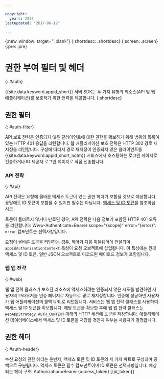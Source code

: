 ```yaml
---

copyright:
  years: 2017
lastupdated: "2017-06-12"

---
```


{:new_window: target="_blank"}
{:shortdesc: .shortdesc}
{:screen: .screen}
{:pre: .pre}


# 권한 부여 필터 및 헤더
{: #auth}

{{site.data.keyword.appid_short}} 서버 SDK는 두 가지 유형의 리소스(API 및 웹 애플리케이션)를 보호하기 위한 전략을 제공합니다.
{:shortdesc}


## 권한 필터
{: #auth-filter}

API 보호 전략은 인증되지 않은 클라이언트에 대한 권한을 확보하기 위해 범위의 목록이 있는 HTTP 401 응답을 리턴합니다. 웹 애플리케이션 보호 전략은 HTTP 302 경로 재지정을 리턴합니다. 구성에 따라서 경로 재지정이 인증되지 않은 클라이언트를 {{site.data.keyword.appid_short_notm}} 서비스에서 호스팅하는 로그인 페이지로 전송하거나 ID 제공자 로그인 페이지로 직접 전송합니다. 



### API 전략
{: #api}

API 전략은 요청에 올바른 액세스 토큰이 있는 권한 헤더가 포함될 것으로 예상합니다. 응답에도 ID 토큰이 포함될 수 있지만 필수는 아닙니다. [액세스 및 ID 토큰](/docs/services/appid/access-identity.html#access-and-identity)을 참조하십시오.

토큰이 올바르지 않거나 만료된 경우, API 전략은 다음 정보가 포함된 HTTP 401 오류를 리턴합니다: Www-Authenticate=Bearer scope="{scope}" error="{error}". `error` 컴포넌트는 선택사항입니다. 

요청이 올바른 토큰을 리턴하는 경우, 제어가 다음 미들웨어에 전달되며 `appIdAuthorizationContext` 특성이 요청 오브젝트에 삽입됩니다. 이 특성에는 원래 액세스 및 ID 토큰, 일반 JSON 오브젝트로 디코드된 페이로드 정보가 포함됩니다. 


### 웹 앱 전략
{: #web}

웹 앱 전략 클래스가 보호된 리소스에 액세스하려는 인증되지 않은 시도를 발견하면 사용자의 브라우저를 인증 페이지로 자동으로 경로 재지정합니다. 인증에 성공하면 사용자가 웹 애플리케이션의 콜백 URL로 리턴됩니다. 서비스는 웹 앱 전략 클래스를 사용하여 액세스 및 ID 토큰을 확보합니다. 해당 토큰을 확보한 후에 웹 앱 전략 클래스는 `WebAppStrategy.AUTH_CONTEXT` 아래의 HTTP 세션에 토큰을 저장합니다. 애플리케이션 데이터베이스에서 액세스 및 ID 토큰을 저장할 것인지 여부는 사용자가 결정합니다. 

## 권한 헤더
{: #auth-header}

수신 요청의 권한 헤더는 운반자, 액세스 토큰 및 ID 토큰의 세 가지 파트로 구성되며 공백으로 구분됩니다. 액세스 토큰은 필수 컴포넌트이며 ID 토큰은 선택사항입니다. 예상되는 헤더 구조: Authorization=Bearer {access_token} [{id_token}]
